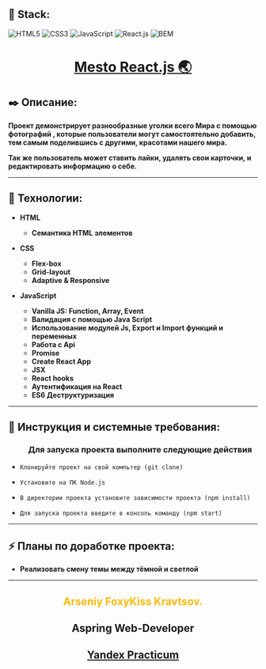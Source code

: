 **<h2>🚀 Stack:</h2>**

![HTML5](https://img.shields.io/badge/-HTML5-000?&logo=HTML5)
![CSS3](https://img.shields.io/badge/-CSS3-000?&logo=CSS3)
![JavaScript](https://img.shields.io/badge/-JavaScript-000?&logo=javascript)
![React.js](https://img.shields.io/badge/-React.js-000?&logo=React)
![BEM](https://img.shields.io/badge/-BEM-000?&logo=BEM)

 **<h1 align="center"><a href="#">Mesto React.js 🌏</a></h1>**

**<h2>✒️ Описание:</h2>**

**Проект демонстрирует разнообразные уголки всего Мира с помощью фотографий , которые пользователи могут самостоятельно добавить, тем самым поделившись с другими, красотами нашего мира.**

**Так же пользователь может ставить лайки, удалять свои карточки, и редактировать информацию о себе.**

---

**<h2>🔧 Технологии:</h2>**

* **HTML**
  * **Семантика HTML элементов**

* **CSS**
  * **Flex-box**
  * **Grid-layout**
  * **Adaptive & Responsive**

* **JavaScript**
  * **Vanilla JS: Function, Array, Event**
  * **Валидация с помощью Java Script**
  * **Использование модулей Js, Export и Import функций и переменных**
  * **Работа с Api**
  * **Promise**
  * **Create React App**
  * **JSX**
  * **React hooks**
  * **Аутентификация на React**
  * **ES6 Деструктуризация**

---

**<h2>📘 Инструкция и системные требования:</h2>**
  <h3 style="margin-left: 40px;">Для запуска проекта выполните следующие действия</h3>

-     Клонируйте проект на свой компьтер (git clone)
-     Установите на ПК Node.js
-     В директории проекта установите зависимости проекта (npm install)
-     Для запуска проекта введите в консоль команду (npm start)

---

**<h2>⚡ Планы по доработке проекта:</h2>**

* **Реализовать смену темы между тёмной и светлой**

---

**<h2 align="center" style="color:#fcba03">Arseniy FoxyKiss Kravtsov.</h2>**
**<h2 align="center">Aspring Web-Developer</h2>**
**<h2 align="center">[Yandex Practicum](https://praktikum.yandex.ru/)</h2>**